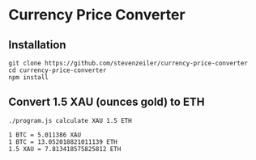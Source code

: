 # Currency Price Converter

## Installation

```
git clone https://github.com/stevenzeiler/currency-price-converter
cd currency-price-converter
npm install
```

## Convert 1.5 XAU (ounces gold) to ETH

```
./program.js calculate XAU 1.5 ETH

1 BTC = 5.011386 XAU
1 BTC = 13.052018821011139 ETH
1.5 XAU = 7.813418575825812 ETH
```

